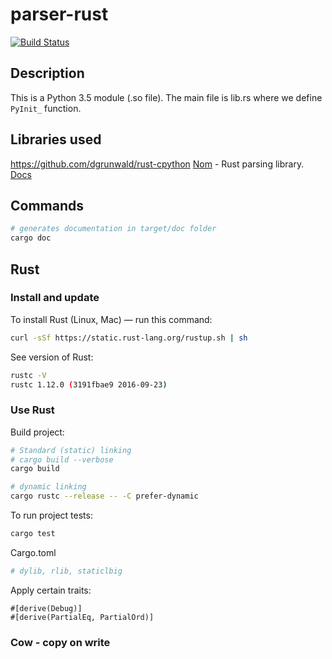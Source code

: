 # parser-rust

[![Build Status](https://travis-ci.org/pashinin-com/parser-rust.png?branch=master)](https://travis-ci.org/pashinin-com/parser-rust)

## Description

This is a Python 3.5 module (.so file). The main file is lib.rs where we
define `PyInit_` function.

## Libraries used

https://github.com/dgrunwald/rust-cpython
[Nom](https://github.com/Geal/nom) - Rust parsing library. [Docs](http://rust.unhandledexpression.com/nom/)

## Commands

```bash
# generates documentation in target/doc folder
cargo doc
```

## Rust

### Install and update

To install Rust (Linux, Mac) — run this command:

```bash
curl -sSf https://static.rust-lang.org/rustup.sh | sh
```

See version of Rust:

```bash
rustc -V
rustc 1.12.0 (3191fbae9 2016-09-23)
```


### Use Rust

Build project:

```bash
# Standard (static) linking
# cargo build --verbose
cargo build

# dynamic linking
cargo rustc --release -- -C prefer-dynamic
```

To run project tests:

```bash
cargo test
```

Cargo.toml

```bash
# dylib, rlib, staticlbig
```

Apply certain traits:

```
#[derive(Debug)]
#[derive(PartialEq, PartialOrd)]
```

### Cow - copy on write
